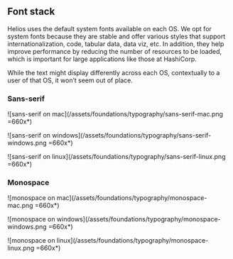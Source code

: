 
## Font stack

Helios uses the default system fonts available on each OS. We opt for system fonts because they are stable and offer various styles that support internationalization, code, tabular data, data viz, etc. In addition, they help improve performance by reducing the number of resources to be loaded, which is important for large applications like those at HashiCorp.

While the text might display differently across each OS, contextually to a user of that OS, it won’t seem out of place.


### Sans-serif

![sans-serif on mac](/assets/foundations/typography/sans-serif-mac.png =660x*)

![sans-serif on windows](/assets/foundations/typography/sans-serif-windows.png =660x*)

![sans-serif on linux](/assets/foundations/typography/sans-serif-linux.png =660x*)

### Monospace

![monospace on mac](/assets/foundations/typography/monospace-mac.png =660x*)

![monospace on windows](/assets/foundations/typography/monospace-windows.png =660x*)

![monospace on linux](/assets/foundations/typography/monospace-linux.png =660x*)